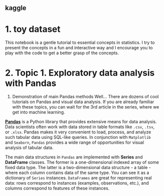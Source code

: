 ## kaggle

# 1. toy dataset

This notebook is a gentle tutorial to essential concepts in statistics. I try to present the concepts in a fun and interactive way and I encourage you to play with the code to get a better grasp of the concepts.

# 2. Topic 1. Exploratory data analysis with Pandas

1. Demonstration of main Pandas methods
Well... There are dozens of cool tutorials on Pandas and visual data analysis. If you are already familiar with these topics, you can wait for the 3rd article in the series, where we get into machine learning.  

**[Pandas](http://pandas.pydata.org)** is a Python library that provides extensive means for data analysis. Data scientists often work with data stored in table formats like `.csv`, `.tsv`, or `.xlsx`. Pandas makes it very convenient to load, process, and analyze such tabular data using SQL-like queries. In conjunction with `Matplotlib` and `Seaborn`, `Pandas` provides a wide range of opportunities for visual analysis of tabular data.

The main data structures in `Pandas` are implemented with **Series** and **DataFrame** classes. The former is a one-dimensional indexed array of some fixed data type. The latter is a two-dimensional data structure - a table - where each column contains data of the same type. You can see it as a dictionary of `Series` instances. `DataFrames` are great for representing real data: rows correspond to instances (examples, observations, etc.), and columns correspond to features of these instances.